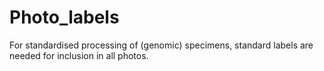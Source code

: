 # Photo_labels
For standardised processing of (genomic) specimens, standard labels are needed for inclusion in all photos. 
